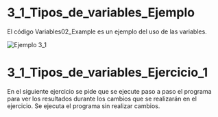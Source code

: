 # 3_1_Tipos_de_variables_Ejemplo

El código Variables02_Example es un ejemplo del uso de las variables.

![Ejemplo 3_1](https://user-images.githubusercontent.com/54320247/64279395-92c21800-cf14-11e9-83c0-4a4e640b0499.jpg)

# 3_1_Tipos_de_variables_Ejercicio_1

En el siguiente ejercicio se pide que se ejecute paso a paso el programa para ver los resultados durante los cambios que se realizarán en el ejercicio.
Se ejecuta el programa sin realizar cambios.
